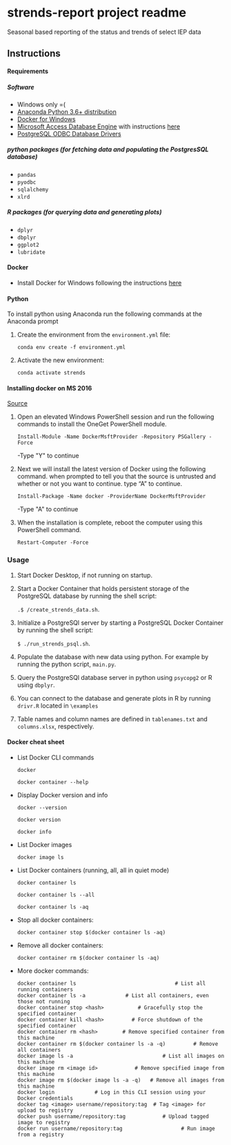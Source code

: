# strends-report project readme
Seasonal based reporting of the status and trends of select IEP data

## Instructions


#### Requirements

##### Software
* Windows only =(
* [Anaconda Python 3.6+ distribution](https://www.anaconda.com/distribution/) 
* [Docker for Windows](https://docs.docker.com/docker-for-windows/install/)
* [Microsoft Access Database Engine](https://www.microsoft.com/en-US/download/details.aspx?id=13255) with instructions [here](https://www.microsoft.com/en-US/download/details.aspx?id=13255)
* [PostgreSQL ODBC Database Drivers](https://ftp.postgresql.org/pub/odbc/versions/msi/psqlodbc_11_00_0000-x64.zip)
##### python packages (for fetching data and populating the PostgresSQL database)

* `pandas`
* `pyodbc`
* `sqlalchemy`
* `xlrd`

##### R packages (for querying data and generating plots)

* `dplyr`
* `dbplyr`
* `ggplot2`
* `lubridate`

#### Docker 

* Install Docker for Windows following the instructions [here](https://docs.docker.com/docker-for-windows/install/)

#### Python

To install python using Anaconda run the following commands at the Anaconda prompt

1. Create the environment from the `environment.yml` file:

	`conda env create -f environment.yml`

2. Activate the new environment: 

	`conda activate strends`

#### Installing docker on MS 2016

[Source](https://blogs.technet.microsoft.com/canitpro/2016/10/26/step-by-step-setup-docker-on-your-windows-2016-server/)

1. Open an elevated Windows PowerShell session and run the following commands to install the OneGet PowerShell module. 
 
	`Install-Module -Name DockerMsftProvider -Repository PSGallery -Force`
  
	-Type "Y" to continue
  
2. Next we will install the latest version of Docker using the following command.  when prompted to tell you that the source is untrusted and whether or not you want to continue.  type “A” to continue.
  
	`Install-Package -Name docker -ProviderName DockerMsftProvider`

	-Type "A" to continue
	
3. When the installation is complete, reboot the computer using this PowerShell command.

	`Restart-Computer -Force`
	
### Usage

1. Start Docker Desktop, if not running on startup.

2. Start a Docker Container that holds persistent storage of the PostgreSQL database by running the shell script:
	
	`.$ /create_strends_data.sh`.

3. Initialize a PostgreSQl server by starting a PostgreSQL Docker Container by running the shell script:
	
	`$ ./run_strends_psql.sh`.

4. Populate the database with new data using python. For example by running the python script, `main.py`.

5. Query the PostgreSQl database server in python using `psycopg2` or R using `dbplyr`.

6. You can connect to the database and generate plots in R by running `drivr.R` located in `\examples`

7. Table names and column names are defined in `tablenames.txt` and `columns.xlsx`, respectively.

#### Docker cheat sheet

* List Docker CLI commands

	`docker`
	
	`docker container --help`

* Display Docker version and info

	`docker --version`

	`docker version`

	`docker info`

* List Docker images

	`docker image ls`

* List Docker containers (running, all, all in quiet mode)

	`docker container ls`
	
	`docker container ls --all`
	
	`docker container ls -aq`

* Stop all docker containers:

	`docker container stop $(docker container ls -aq)`

* Remove all docker containers:

	`docker container rm $(docker container ls -aq)`
	
* More docker commands:

	```
	docker container ls                                # List all running containers
	docker container ls -a             # List all containers, even those not running
	docker container stop <hash>           # Gracefully stop the specified container
	docker container kill <hash>         # Force shutdown of the specified container
	docker container rm <hash>        # Remove specified container from this machine
	docker container rm $(docker container ls -a -q)         # Remove all containers
	docker image ls -a                             # List all images on this machine
	docker image rm <image id>            # Remove specified image from this machine
	docker image rm $(docker image ls -a -q)   # Remove all images from this machine
	docker login             # Log in this CLI session using your Docker credentials
	docker tag <image> username/repository:tag  # Tag <image> for upload to registry
	docker push username/repository:tag            # Upload tagged image to registry
	docker run username/repository:tag                   # Run image from a registry
	```